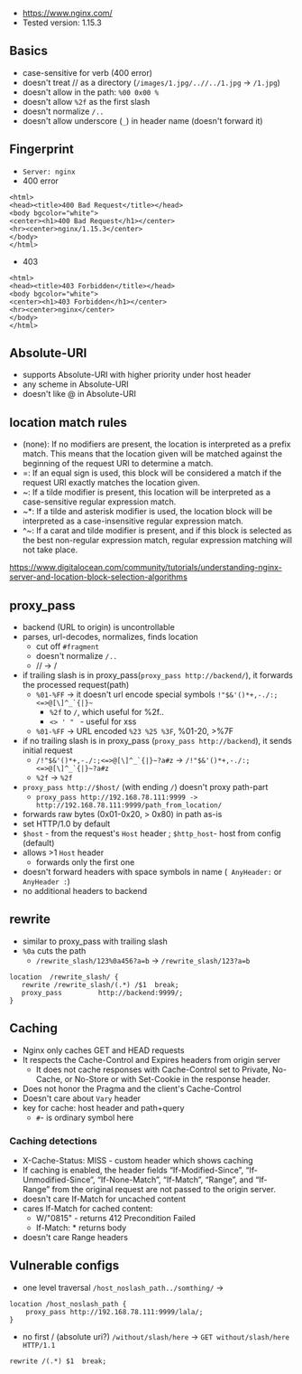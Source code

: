 - https://www.nginx.com/
- Tested version: 1.15.3

## Basics
- case-sensitive for verb (400 error)
- doesn't treat // as a directory (`/images/1.jpg/..//../1.jpg` -> `/1.jpg`)
- doesn't allow in the path: `%00 0x00 %` 
- doesn't allow `%2f` as the first slash
- doesn't normalize `/..`
- doesn't allow underscore (`_`) in header name (doesn't forward it)

## Fingerprint
- `Server: nginx`
- 400 error
```
<html>
<head><title>400 Bad Request</title></head>
<body bgcolor="white">
<center><h1>400 Bad Request</h1></center>
<hr><center>nginx/1.15.3</center>
</body>
</html>
```
- 403
```
<html>
<head><title>403 Forbidden</title></head>
<body bgcolor="white">
<center><h1>403 Forbidden</h1></center>
<hr><center>nginx</center>
</body>
</html>
```

## Absolute-URI
- supports Absolute-URI with higher priority under host header
- any scheme in Absolute-URI
- doesn't like @ in Absolute-URI

## location match rules
- (none): If no modifiers are present, the location is interpreted as a prefix match. This means that the location given will be matched against the beginning of the request URI to determine a match.
- =: If an equal sign is used, this block will be considered a match if the request URI exactly matches the location given.
- ~: If a tilde modifier is present, this location will be interpreted as a case-sensitive regular expression match.
- ~*: If a tilde and asterisk modifier is used, the location block will be interpreted as a case-insensitive regular expression match.
- ^~: If a carat and tilde modifier is present, and if this block is selected as the best non-regular expression match, regular expression matching will not take place.

https://www.digitalocean.com/community/tutorials/understanding-nginx-server-and-location-block-selection-algorithms

## proxy_pass
- backend (URL to origin) is uncontrollable 
- parses, url-decodes, normalizes, finds location
  - cut off `#fragment`
  - doesn't normalize `/..`
  - // -> /
- if trailing slash is in proxy_pass(`proxy_pass http://backend/`), it forwards the processed request(path)
  - `%01-%FF` -> it doesn't url encode special symbols ``!"$&'()*+,-./:;<=>@[\]^_`{|}~``
    - `%2f` to `/`, which useful for %2f..
    - `<> ' " ` - useful for xss
  - `%01-%FF` -> URL encoded `%23 %25 %3F`, %01-20, >%7F
- if no trailing slash is in proxy_pass (`proxy_pass http://backend`), it sends initial request
  - ``/!"$&'()*+,-./:;<=>@[\]^_`{|}~?a#z``  -> ``/!"$&'()*+,-./:;<=>@[\]^_`{|}~?a#z``
  - `%2f` -> `%2f`
- `proxy_pass http://$host/` (with ending `/`) doesn't proxy path-part
  - `proxy_pass http://192.168.78.111:9999 -> http://192.168.78.111:9999/path_from_location/`
- forwards raw bytes (0x01-0x20, > 0x80) in path as-is
- set HTTP/1.0 by default
- `$host` - from the request's `Host` header ; `$http_host`- host from config (default)
- allows >1 `Host` header
  - forwards only the first one
- doesn't forward headers with space symbols in name (` AnyHeader:` or `AnyHeader :`)
- no additional headers to backend

## rewrite
- similar to proxy_pass with trailing slash
- `%0a` cuts the path
  - `/rewrite_slash/123%0a456?a=b` -> `/rewrite_slash/123?a=b`
```
location  /rewrite_slash/ {
   rewrite /rewrite_slash/(.*) /$1  break;
   proxy_pass         http://backend:9999/;
}
```

## Caching
- Nginx only caches GET and HEAD requests
- It respects the Cache-Control and Expires headers from origin server 
  - It does not cache responses with Cache-Control set to Private, No-Cache, or No-Store or with Set-Cookie in the response header.  
- Does not honor the Pragma and the client's Cache-Control 
- Doesn't care about `Vary` header
- key for cache: host header and path+query 
  - `#`- is ordinary symbol here

### Caching detections
- X-Cache-Status: MISS - custom header which shows caching
- If caching is enabled, the header fields “If-Modified-Since”, “If-Unmodified-Since”, “If-None-Match”, “If-Match”, “Range”, and “If-Range” from the original request are not passed to the origin server.
- doesn't care If-Match for uncached content
- cares If-Match for cached content:
  - W/"0815" - returns 412 Precondition Failed 
  - If-Match: * returns body
- doesn't care Range headers


## Vulnerable configs
- one level traversal `/host_noslash_path../somthing/` -> 
```
location /host_noslash_path {
    proxy_pass http://192.168.78.111:9999/lala/;
}
```
- no first / (absolute uri?) `/without/slash/here` -> `GET without/slash/here HTTP/1.1`
```
rewrite /(.*) $1  break;
```